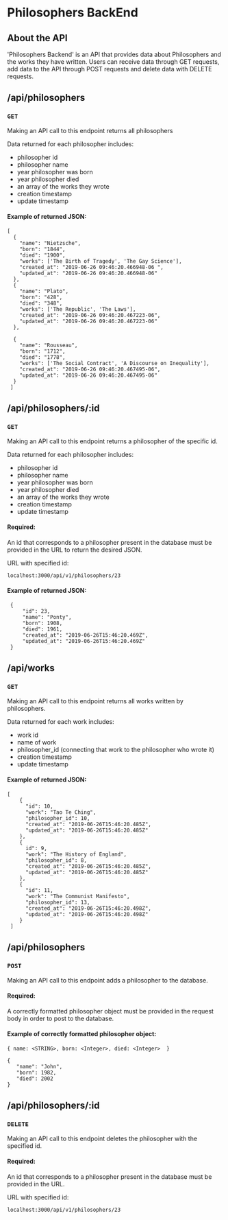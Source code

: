 # Philosophers BackEnd

## About the API

'Philosophers Backend' is an API that provides data about Philosophers and the works they have written. Users can receive data through GET requests, add data to the API through POST requests and delete data with DELETE requests.

## /api/philosophers

### **`GET`**

Making an API call to this endpoint returns all philosophers

Data returned for each philosopher includes:

* philosopher id
* philosopher name
* year philosopher was born
* year philosopher died
* an array of the works they wrote
* creation timestamp
* update timestamp

#### Example of returned JSON:

```
[
  {
    "name": "Nietzsche",
    "born": "1844",
    "died": "1900",
    "works": ['The Birth of Tragedy', 'The Gay Science'],
    "created_at": "2019-06-26 09:46:20.466948-06 ",
    "updated_at": "2019-06-26 09:46:20.466948-06"
  },
  {
    "name": "Plato",
    "born": "428",
    "died": "348",
    "works": ['The Republic', 'The Laws'],
    "created_at": "2019-06-26 09:46:20.467223-06",
    "updated_at": "2019-06-26 09:46:20.467223-06"
  },
  
  {
    "name": "Rousseau",
    "born": "1712",
    "died": "1778",
    "works": ['The Social Contract', 'A Discourse on Inequality'],
    "created_at": "2019-06-26 09:46:20.467495-06",
    "updated_at": "2019-06-26 09:46:20.467495-06"
  }
 ]
  ```
  
## /api/philosophers/:id

### **`GET`**

Making an API call to this endpoint returns a philosopher of the specific id. 

Data returned for each philosopher includes:

* philosopher id
* philosopher name
* year philosopher was born
* year philosopher died
* an array of the works they wrote
* creation timestamp
* update timestamp

#### Required:
An id that corresponds to a philosopher present in the database must be provided in the URL to return the desired JSON.

URL with specified id:

`localhost:3000/api/v1/philosophers/23`

#### Example of returned JSON:

```
 {
     "id": 23,
     "name": "Ponty",
     "born": 1908,
     "died": 1961,
     "created_at": "2019-06-26T15:46:20.469Z",
     "updated_at": "2019-06-26T15:46:20.469Z"
 }
```

## /api/works

### **`GET`**

Making an API call to this endpoint returns all works written by philosophers.

Data returned for each work includes:

* work id
* name of work
* philosopher_id (connecting that work to the philosopher who wrote it)
* creation timestamp
* update timestamp

#### Example of returned JSON:

```
[
    {
      "id": 10,
      "work": "Tao Te Ching",
      "philosopher_id": 10,
      "created_at": "2019-06-26T15:46:20.485Z",
      "updated_at": "2019-06-26T15:46:20.485Z"
    },
    {
      id": 9,
      "work": "The History of England",
      "philosopher_id": 8,
      "created_at": "2019-06-26T15:46:20.485Z",
      "updated_at": "2019-06-26T15:46:20.485Z"
    },
    {
      "id": 11,
      "work": "The Communist Manifesto",
      "philosopher_id": 13,
      "created_at": "2019-06-26T15:46:20.498Z",
      "updated_at": "2019-06-26T15:46:20.498Z"
    }
 ]
  ```

## /api/philosophers

### **`POST`**

Making an API call to this endpoint adds a philosopher to the database. 

#### Required:
A correctly formatted philosopher object must be provided in the request body in order to post to the database.

#### Example of correctly formatted philosopher object:
```
{ name: <STRING>, born: <Integer>, died: <Integer>  }
```

```
{
   "name": "John",
   "born": 1982,
   "died": 2002
}
```

## /api/philosophers/:id

### **`DELETE`**

Making an API call to this endpoint deletes the philosopher with the specified id. 

#### Required:
An id that corresponds to a philosopher present in the database must be provided in the URL.

URL with specified id:

`localhost:3000/api/v1/philosophers/23`

